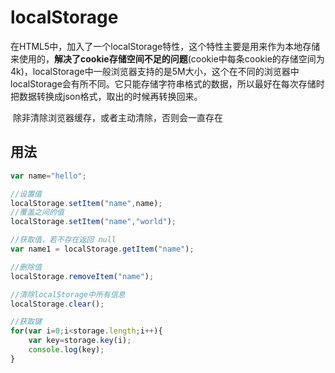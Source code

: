 # localStorage

​	在HTML5中，加入了一个localStorage特性，这个特性主要是用来作为本地存储来使用的，**解决了cookie存储空间不足的问题**(cookie中每条cookie的存储空间为4k)，localStorage中一般浏览器支持的是5M大小，这个在不同的浏览器中localStorage会有所不同。它只能存储字符串格式的数据，所以最好在每次存储时把数据转换成json格式，取出的时候再转换回来。

​	除非清除浏览器缓存，或者主动清除，否则会一直存在



## 用法

```javascript
var name="hello";

//设置值
localStorage.setItem("name",name);
//覆盖之间的值
localStorage.setItem("name","world");

//获取值，若不存在返回 null
var name1 = localStorage.getItem("name");

//删除值
localStorage.removeItem("name");

//清除localStorage中所有信息
localStorage.clear();

//获取键
for(var i=0;i<storage.length;i++){
	var key=storage.key(i);
    console.log(key);
}
```

